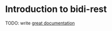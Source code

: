 # Introduction to bidi-rest

TODO: write [great documentation](http://jacobian.org/writing/what-to-write/)

